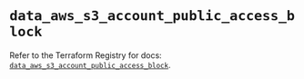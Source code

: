 # `data_aws_s3_account_public_access_block`

Refer to the Terraform Registry for docs: [`data_aws_s3_account_public_access_block`](https://registry.terraform.io/providers/hashicorp/aws/6.14.0/docs/data-sources/s3_account_public_access_block).
